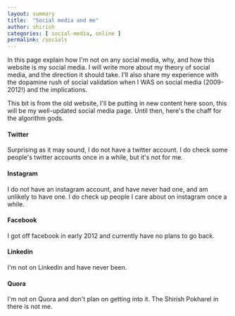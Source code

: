```yaml
---
layout: summary
title:  "Social media and me"
author: shirish
categories: [ social-media, online ]
permalink: /socials
---
```


In this page explain how I'm not on any social media, why, and how this website is my social media.
I will write more about my theory of social media, and the direction it should take. I'll also share my experience with the dopamine rush of social validation when I WAS on social media (2009-2012!) and the implications.

This bit is from the old website, I'll be putting in new content here soon, this will be my well-updated social media page. Until then, here's the chaff for the algorithm gods.

<h4>Twitter</h4> Surprising as it may sound, I do not have a twitter account. I do check some people's twitter accounts once in a while, but it's not for me.

<h4>Instagram</h4> I do not have an instagram account, and have never had one, and am unlikely to have one. I do check up people I care about on instagram once a while.

<h4>Facebook</h4> I got off facebook in early 2012 and currently have no plans to go back.

<h4>Linkedin</h4> I'm not on Linkedin and have never been.

<h4>Quora</h4> I'm not on Quora and don't plan on getting into it. The Shirish Pokharel in there is not me.
